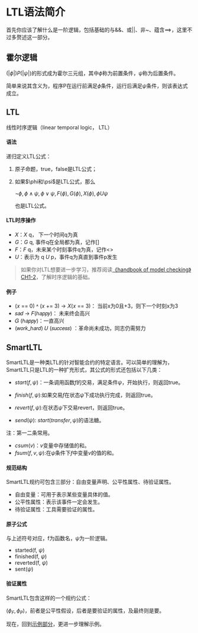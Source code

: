 # LTL语法简介

首先你应该了解什么是一阶逻辑，包括基础的与&&、或||、非~、蕴含==>，这里不过多赘述这一部分。	

## 霍尔逻辑

$(|\phi|)P(|\psi|)$的形式成为霍尔三元组，其中$\phi$称为前置条件，$\psi$称为后置条件。

简单来说其含义为，程序P在运行前满足$\phi$条件，运行后满足$\psi$条件，则该表达式成立。

## LTL

线性时序逻辑（linear temporal logic， LTL）

#### 语法

递归定义LTL公式：

1. 原子命题，true，false是LTL公式；

2. 如果$\phi和\psi$是LTL公式，那么

   $\neg \phi,\phi \land \psi,\phi \lor \psi,F(\phi),G(\phi),X(\phi),\phi U \psi$

   也是LTL公式。

#### LTL时序操作

- $X$：$X$ q， 下一个时间q为真
- $G$：$G$ q, 事件q在全局都为真，记作[]
- $F$：$F$ q，未来某个时刻事件q为真，记作<>
- $U$：表示为 q $U$ p，事件q为真直到事件p发生

> 如果你对LTL想要进一步学习，推荐阅读[《handbook of model checking》CH1-2](https://link.springer.com/book/10.1007/978-3-319-10575-8)，了解时序逻辑的基础。

#### 例子

-  (𝑥 == 0) ˄ (𝑥 += 3) → 𝑋(𝑥 == 3)：   当前x为0且+3，则下一个时刻x为3
- 𝑠𝑎𝑑 → 𝐹(ℎ𝑎𝑝𝑝𝑦)： 未来终会高兴
- 𝐺 (ℎ𝑎𝑝𝑝𝑦)：一直高兴
-   (𝑤𝑜𝑟𝑘_ℎ𝑎𝑟𝑑) 𝑈 (𝑠𝑢𝑐𝑐𝑒𝑠𝑠)  ：革命尚未成功，同志仍需努力

## SmartLTL

SmartLTL是一种类LTL的针对智能合约的特定语言。可以简单的理解为，SmartLTL只是LTL的一种扩充形式，其公式的形式还包括以下几类：

- $start(f,\psi)$：一条调用函数$f$的交易，满足条件$\psi$，开始执行，则返回true。

- $finish(f,\psi):$如果交易$f$在状态$\psi$下成功执行完成，则返回true。
- $revert(f,\psi):$在状态$\psi$下交易revert，则返回true。
- $send(\psi)$:  $start(transfer,\psi)$的语法糖。

注：第一二条常用。

- $csum(v)$：$v$变量中存储值的和。
- $fsum(f,v,\psi)$:在$\psi$条件下$f$中变量$v$的值的和。

#### 规范结构

SmartLTL规约可包含三部分：自由变量声明、公平性属性、待验证属性。

- 自由变量：可用于表示某些变量具体的值。
- 公平性属性：表示该事件一定会发生。
- 待验证属性：工具需要验证的属性。

#### 原子公式

与上述符号对应，f为函数名，$\psi$为一阶逻辑。

- started(f, $\psi$)
- finished(f, $\psi$)
- reverted(f, $\psi$)
- sent($\psi$)

#### 验证属性

SmartLTL包含这样的一个规约公式：

$(\phi_F,\phi_P)$，前者是公平性假设，后者是要验证的属性，及最终则是要。

现在，回到[示例部分](README.md)，更进一步理解示例。
